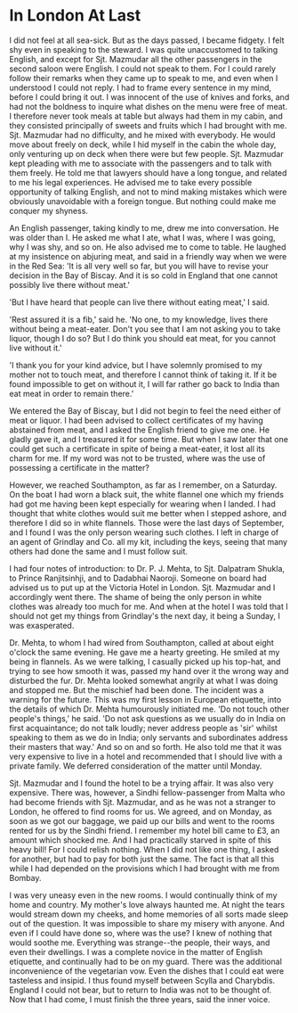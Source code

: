 # In London At Last
I did not feel at all sea-sick. But as the days passed, I became fidgety. I felt shy even in speaking to the steward. I was quite unaccustomed to talking English, and except for Sjt. Mazmudar all the other passengers in the second saloon were English. I could not speak to them. For I could rarely follow their remarks when they came up to speak to me, and even when I understood I could not reply. I had to frame every sentence in my mind, before I could bring it out. I was innocent of the use of knives and forks, and had not the boldness to inquire what dishes on the menu were free of meat. I therefore never took meals at table but always had them in my cabin, and they consisted principally of sweets and fruits which I had brought with me. Sjt. Mazmudar had no difficulty, and he mixed with everybody. He would move about freely on deck, while I hid myself in the cabin the whole day, only venturing up on deck when there were but few people. Sjt. Mazmudar kept pleading with me to associate with the passengers and to talk with them freely. He told me that lawyers should have a long tongue, and related to me his legal experiences. He advised me to take every possible opportunity of talking English, and not to mind making mistakes which were obviously unavoidable with a foreign tongue. But nothing could make me conquer my shyness.

An English passenger, taking kindly to me, drew me into conversation. He was older than I. He asked me what I ate, what I was, where I was going, why I was shy, and so on. He also advised me to come to table. He laughed at my insistence on abjuring meat, and said in a friendly way when we were in the Red Sea: 'It is all very well so far, but you will have to revise your decision in the Bay of Biscay. And it is so cold in England that one cannot possibly live there without meat.'

'But I have heard that people can live there without eating meat,' I said.

'Rest assured it is a fib,' said he. 'No one, to my knowledge, lives there without being a meat-eater. Don't you see that I am not asking you to take liquor, though I do so? But I do think you should eat meat, for you cannot live without it.'

'I thank you for your kind advice, but I have solemnly promised to my mother not to touch meat, and therefore I cannot think of taking it. If it be found impossible to get on without it, I will far rather go back to India than eat meat in order to remain there.'

We entered the Bay of Biscay, but I did not begin to feel the need either of meat or liquor. I had been advised to collect certificates of my having abstained from meat, and I asked the English friend to give me one. He gladly gave it, and I treasured it for some time. But when I saw later that one could get such a certificate in spite of being a meat-eater, it lost all its charm for me. If my word was not to be trusted, where was the use of possessing a certificate in the matter?

However, we reached Southampton, as far as I remember, on a Saturday. On the boat I had worn a black suit, the white flannel one which my friends had got me having been kept especially for wearing when I landed. I had thought that white clothes would suit me better when I stepped ashore, and therefore I did so in white flannels. Those were the last days of September, and I found I was the only person wearing such clothes. I left in charge of an agent of Grindlay and Co. all my kit, including the keys, seeing that many others had done the same and I must follow suit.

I had four notes of introduction: to Dr. P. J. Mehta, to Sjt. Dalpatram Shukla, to Prince Ranjitsinhji, and to Dadabhai Naoroji. Someone on board had advised us to put up at the Victoria Hotel in London. Sjt. Mazmudar and I accordingly went there. The shame of being the only person in white clothes was already too much for me. And when at the hotel I was told that I should not get my things from Grindlay's the next day, it being a Sunday, I was exasperated.

Dr. Mehta, to whom I had wired from Southampton, called at about eight o'clock the same evening. He gave me a hearty greeting. He smiled at my being in flannels. As we were talking, I casually picked up his top-hat, and trying to see how smooth it was, passed my hand over it the wrong way and disturbed the fur. Dr. Mehta looked somewhat angrily at what I was doing and stopped me. But the mischief had been done. The incident was a warning for the future. This was my first lesson in European etiquette, into the details of which Dr. Mehta humourously initiated me. 'Do not touch other people's things,' he said. 'Do not ask questions as we usually do in India on first acquaintance; do not talk loudly; never address people as 'sir' whilst speaking to them as we do in India; only servants and subordinates address their masters that way.' And so on and so forth. He also told me that it was very expensive to live in a hotel and recommended that I should live with a private family. We deferred consideration of the matter until Monday.

Sjt. Mazmudar and I found the hotel to be a trying affair. It was also very expensive. There was, however, a Sindhi fellow-passenger from Malta who had become friends with Sjt. Mazmudar, and as he was not a stranger to London, he offered to find rooms for us. We agreed, and on Monday, as soon as we got our baggage, we paid up our bills and went to the rooms rented for us by the Sindhi friend. I remember my hotel bill came to £3, an amount which shocked me. And I had practically starved in spite of this heavy bill! For I could relish nothing. When I did not like one thing, I asked for another, but had to pay for both just the same. The fact is that all this while I had depended on the provisions which I had brought with me from Bombay.

I was very uneasy even in the new rooms. I would continually think of my home and country. My mother's love always haunted me. At night the tears would stream down my cheeks, and home memories of all sorts made sleep out of the question. It was impossible to share my misery with anyone. And even if I could have done so, where was the use? I knew of nothing that would soothe me. Everything was strange--the people, their ways, and even their dwellings. I was a complete novice in the matter of English etiquette, and continually had to be on my guard. There was the additional inconvenience of the vegetarian vow. Even the dishes that I could eat were tasteless and insipid. I thus found myself between Scylla and Charybdis. England I could not bear, but to return to India was not to be thought of. Now that I had come, I must finish the three years, said the inner voice. 
